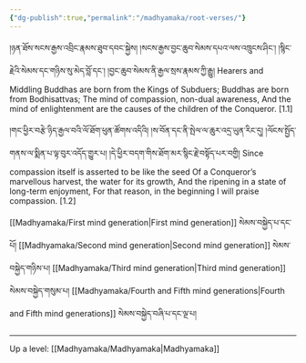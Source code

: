 ```yaml
---
{"dg-publish":true,"permalink":"/madhyamaka/root-verses/"}
---
```


།ཉན་ཐོས་སངས་རྒྱས་འབྲིང་རྣམས་ཐུབ་དབང་སྐྱེས། །སངས་རྒྱས་བྱང་ཆུབ་སེམས་དཔའ་ལས་འཁྲུངས་ཤིང་། 
།སྙིང་རྗེའི་སེམས་དང་གཉིས་སུ་མེད་བློ་དང་། །བྱང་ཆུབ་སེམས་ནི་རྒྱལ་སྲས་རྣམས་ཀྱི་རྒྱུ།
Hearers and Middling Buddhas are born from the Kings of Subduers;
Buddhas are born from Bodhisattvas;
The mind of compassion, non-dual awareness,
And the mind of enlightenment are the causes of the children of the Conqueror. [1.1]

།གང་ཕྱིར་བརྩེ་ཉིད་རྒྱལ་བའི་ལོ་ཐོག་ཕུན་ཚོགས་འདིའི། །ས་བོན་དང་ནི་སྤེལ་ལ་ཆུར་འདྲ་ཡུན་རིང་དུ། 
།ལོངས་སྤྱོད་གནས་ལ་སྨིན་པ་ལྟ་བུར་འདོད་གྱུར་པ། །དེ་ཕྱིར་བདག་གིས་ཐོག་མར་སྙིང་རྗེ་བསྟོད་པར་བགྱི།
Since compassion itself is asserted to be like the seed
Of a Conqueror’s marvellous harvest, the water for its growth,
And the ripening in a state of long-term enjoyment,
For that reason, in the beginning I will praise compassion. [1.2]

[[Madhyamaka/First mind generation\|First mind generation]] སེམས་བསྐྱེད་པ་དང་པོ།
[[Madhyamaka/Second mind generation\|Second mind generation]] སེམས་བསྐྱེད་གཉིས་པ།
[[Madhyamaka/Third mind generation\|Third mind generation]] སེམས་བསྐྱེད་གསུམ་པ།
[[Madhyamaka/Fourth and Fifth mind generations\|Fourth and Fifth mind generations]] སེམས་བསྐྱེད་བཞི་པ་དང་ལྔ་པ།



---
Up a level: [[Madhyamaka/Madhyamaka\|Madhyamaka]]